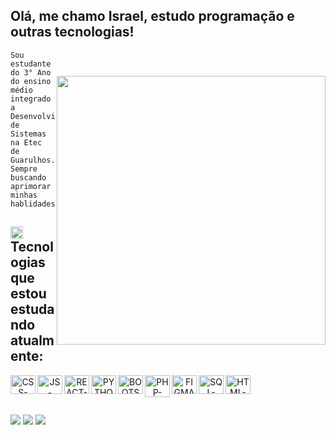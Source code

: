 ## Olá, me chamo Israel, estudo programação e outras tecnologias! 


  <img style="margin-top: 40px;" align="right" width="430px" src="https://user-images.githubusercontent.com/81493883/230242436-2c554857-7fc4-41f0-b767-5ecdae54fd80.gif">

  ``` 
Sou estudante do 3° Ano do ensino médio 
integrado a Desenvolvimento de Sistemas 
na Etec de Guarulhos. Sempre buscando 
aprimorar minhas hablidades. 
  ```


## <img width="20px" src="https://user-images.githubusercontent.com/81493883/230242436-2c554857-7fc4-41f0-b767-5ecdae54fd80.gif"> Tecnologias que estou estudando atualmente:
  
<div align="center">
  
  <img align="left" alt="CSS-BEDE" height="30" width="40" src="https://cdn.jsdelivr.net/gh/devicons/devicon/icons/css3/css3-original.svg" />
  <img align="left" alt="JS-BEDE" height="30" width="40" src="https://cdn.jsdelivr.net/gh/devicons/devicon/icons/javascript/javascript-original.svg" />
  <img align="left" alt="REACT-BEDE" height="30" width="40" src="https://cdn.jsdelivr.net/gh/devicons/devicon/icons/react/react-original.svg" />
  <img align="left" alt="PYTHON-BEDE" height="30" width="40" src="https://cdn.jsdelivr.net/gh/devicons/devicon/icons/python/python-original.svg" />
  <img align="left" alt="BOOTSTRAP-BEDE" height="30" width="40" src="https://cdn.jsdelivr.net/gh/devicons/devicon/icons/bootstrap/bootstrap-original.svg" />
  <img align="left" alt="PHP-BEDE" height="35" width="40" src="https://cdn.jsdelivr.net/gh/devicons/devicon/icons/php/php-original.svg" />
  <img align="left" alt="FIGMA-BEDE" height="30" width="40" src="https://cdn.jsdelivr.net/gh/devicons/devicon/icons/figma/figma-original.svg" />
  <img align="left" alt="SQL-BEDE" height="30" width="40" src="https://cdn.jsdelivr.net/gh/devicons/devicon/icons/mysql/mysql-original.svg" />
  <img align="left" alt="HTML-BEDE" height="30" width="40" src="https://cdn.jsdelivr.net/gh/devicons/devicon/icons/html5/html5-original.svg" />
  
</div>

<br><br>


  ##
 
<div> 
  <a href="https://instagram.com/rael_bsa/" target="_blank"><img src="https://img.shields.io/badge/-Instagram-%23E4405F?style=for-the-badge&logo=instagram&logoColor=white" target="_blank"></a>
  <a href = "mailto:israelesdras2005@gmail.com"><img src="https://img.shields.io/badge/-Gmail-%23333?style=for-the-badge&logo=gmail&logoColor=white" target="_blank"></a>
  <a href="linkedin.com/in/israel-esdras-4490a8210" target="_blank"><img src="https://img.shields.io/badge/-LinkedIn-%230077B5?style=for-the-badge&logo=linkedin&logoColor=white" target="_blank"></a> 
  
</div>
